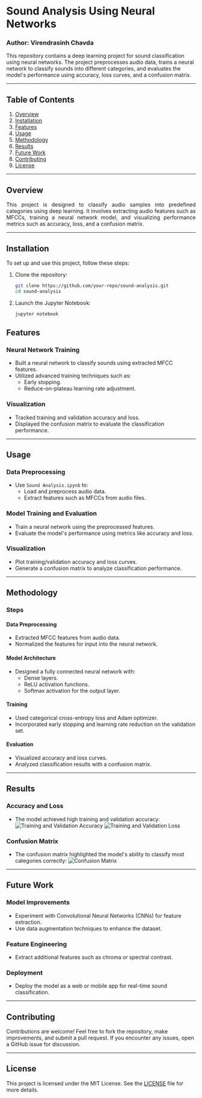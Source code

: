 # Sound Analysis Using Neural Networks
### Author: Virendrasinh Chavda

This repository contains a deep learning project for sound classification using neural networks. The project preprocesses audio data, trains a neural network to classify sounds into different categories, and evaluates the model's performance using accuracy, loss curves, and a confusion matrix.

---

## Table of Contents
1. [Overview](#overview)
2. [Installation](#installation)
3. [Features](#features)
4. [Usage](#usage)
5. [Methodology](#methodology)
6. [Results](#results)
7. [Future Work](#future-work)
8. [Contributing](#contributing)
9. [License](#license)

---

## Overview

<p align="justify">
This project is designed to classify audio samples into predefined categories using deep learning. It involves extracting audio features such as MFCCs, training a neural network model, and visualizing performance metrics such as accuracy, loss, and a confusion matrix.
</p>

---

## Installation

To set up and use this project, follow these steps:

1. Clone the repository:
   ```bash
   git clone https://github.com/your-repo/sound-analysis.git
   cd sound-analysis
   ```
2. Launch the Jupyter Notebook:
   ```bash
   jupyter notebook
   ```
## Features

### Neural Network Training
- Built a neural network to classify sounds using extracted MFCC features.
- Utilized advanced training techniques such as:
  - Early stopping.
  - Reduce-on-plateau learning rate adjustment.

### Visualization
- Tracked training and validation accuracy and loss.
- Displayed the confusion matrix to evaluate the classification performance.

---

## Usage

### Data Preprocessing
- Use `Sound Analysis.ipynb` to:
  - Load and preprocess audio data.
  - Extract features such as MFCCs from audio files.

### Model Training and Evaluation
- Train a neural network using the preprocessed features.
- Evaluate the model's performance using metrics like accuracy and loss.

### Visualization
- Plot training/validation accuracy and loss curves.
- Generate a confusion matrix to analyze classification performance.

---

## Methodology

### Steps

#### Data Preprocessing
- Extracted MFCC features from audio data.
- Normalized the features for input into the neural network.

#### Model Architecture
- Designed a fully connected neural network with:
  - Dense layers.
  - ReLU activation functions.
  - Softmax activation for the output layer.

#### Training
- Used categorical cross-entropy loss and Adam optimizer.
- Incorporated early stopping and learning rate reduction on the validation set.

#### Evaluation
- Visualized accuracy and loss curves.
- Analyzed classification results with a confusion matrix.

---

## Results

### Accuracy and Loss
- The model achieved high training and validation accuracy:
  ![Training and Validation Accuracy](train_accuracy.png)
  ![Training and Validation Loss](train_loss.png)

### Confusion Matrix
- The confusion matrix highlighted the model's ability to classify most categories correctly:
  ![Confusion Matrix](confusion_matrix.png)

---

## Future Work

### Model Improvements
- Experiment with Convolutional Neural Networks (CNNs) for feature extraction.
- Use data augmentation techniques to enhance the dataset.

### Feature Engineering
- Extract additional features such as chroma or spectral contrast.

### Deployment
- Deploy the model as a web or mobile app for real-time sound classification.

---

## Contributing

Contributions are welcome! Feel free to fork the repository, make improvements, and submit a pull request. If you encounter any issues, open a GitHub issue for discussion.

---

## License

This project is licensed under the MIT License. See the [LICENSE](./LICENSE) file for more details.
